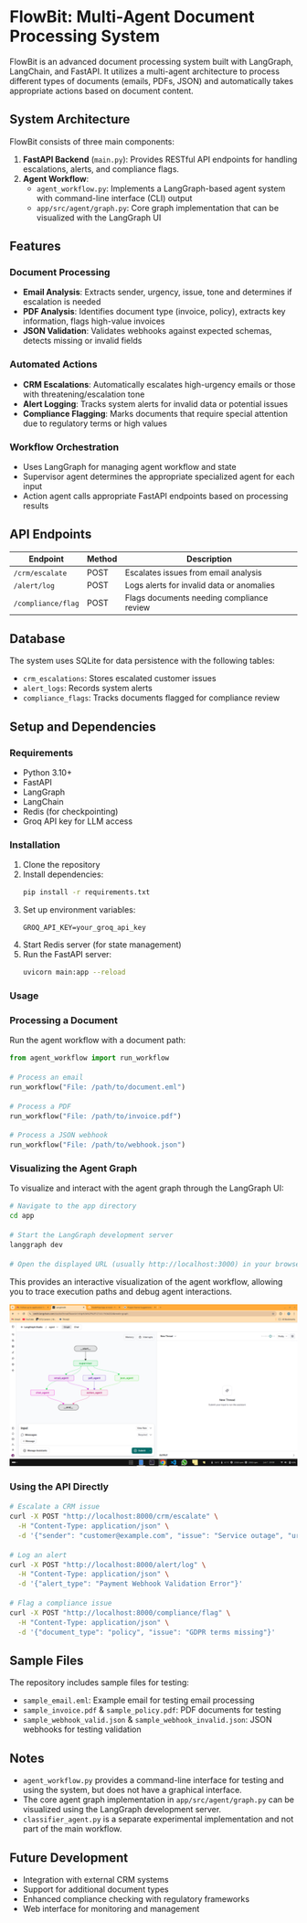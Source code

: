 # FlowBit: Multi-Agent Document Processing System

FlowBit is an advanced document processing system built with LangGraph, LangChain, and FastAPI. It utilizes a multi-agent architecture to process different types of documents (emails, PDFs, JSON) and automatically takes appropriate actions based on document content.

## System Architecture

FlowBit consists of three main components:

1. **FastAPI Backend** (`main.py`): Provides RESTful API endpoints for handling escalations, alerts, and compliance flags.
2. **Agent Workflow**: 
   - `agent_workflow.py`: Implements a LangGraph-based agent system with command-line interface (CLI) output
   - `app/src/agent/graph.py`: Core graph implementation that can be visualized with the LangGraph UI

## Features

### Document Processing

- **Email Analysis**: Extracts sender, urgency, issue, tone and determines if escalation is needed
- **PDF Analysis**: Identifies document type (invoice, policy), extracts key information, flags high-value invoices
- **JSON Validation**: Validates webhooks against expected schemas, detects missing or invalid fields

### Automated Actions

- **CRM Escalations**: Automatically escalates high-urgency emails or those with threatening/escalation tone
- **Alert Logging**: Tracks system alerts for invalid data or potential issues
- **Compliance Flagging**: Marks documents that require special attention due to regulatory terms or high values

### Workflow Orchestration

- Uses LangGraph for managing agent workflow and state
- Supervisor agent determines the appropriate specialized agent for each input
- Action agent calls appropriate FastAPI endpoints based on processing results

## API Endpoints

| Endpoint | Method | Description |
|----------|--------|-------------|
| `/crm/escalate` | POST | Escalates issues from email analysis |
| `/alert/log` | POST | Logs alerts for invalid data or anomalies |
| `/compliance/flag` | POST | Flags documents needing compliance review |

## Database

The system uses SQLite for data persistence with the following tables:

- `crm_escalations`: Stores escalated customer issues
- `alert_logs`: Records system alerts
- `compliance_flags`: Tracks documents flagged for compliance review

## Setup and Dependencies

### Requirements

- Python 3.10+
- FastAPI
- LangGraph
- LangChain
- Redis (for checkpointing)
- Groq API key for LLM access

### Installation

1. Clone the repository
2. Install dependencies:
   ```bash
   pip install -r requirements.txt
   ```
3. Set up environment variables:
   ```
   GROQ_API_KEY=your_groq_api_key
   ```
4. Start Redis server (for state management)
5. Run the FastAPI server:
   ```bash
   uvicorn main:app --reload
   ```

### Usage

### Processing a Document

Run the agent workflow with a document path:

```python
from agent_workflow import run_workflow

# Process an email
run_workflow("File: /path/to/document.eml")

# Process a PDF
run_workflow("File: /path/to/invoice.pdf")

# Process a JSON webhook
run_workflow("File: /path/to/webhook.json")
```

### Visualizing the Agent Graph

To visualize and interact with the agent graph through the LangGraph UI:

```bash
# Navigate to the app directory
cd app

# Start the LangGraph development server
langgraph dev

# Open the displayed URL (usually http://localhost:3000) in your browser
```

This provides an interactive visualization of the agent workflow, allowing you to trace execution paths and debug agent interactions.

![LangGraph Studio UI](app/static/studio_ui.png)

### Using the API Directly

```bash
# Escalate a CRM issue
curl -X POST "http://localhost:8000/crm/escalate" \
  -H "Content-Type: application/json" \
  -d '{"sender": "customer@example.com", "issue": "Service outage", "urgency": "HIGH"}'

# Log an alert
curl -X POST "http://localhost:8000/alert/log" \
  -H "Content-Type: application/json" \
  -d '{"alert_type": "Payment Webhook Validation Error"}'

# Flag a compliance issue
curl -X POST "http://localhost:8000/compliance/flag" \
  -H "Content-Type: application/json" \
  -d '{"document_type": "policy", "issue": "GDPR terms missing"}'
```

## Sample Files

The repository includes sample files for testing:

- `sample_email.eml`: Example email for testing email processing
- `sample_invoice.pdf` & `sample_policy.pdf`: PDF documents for testing
- `sample_webhook_valid.json` & `sample_webhook_invalid.json`: JSON webhooks for testing validation

## Notes

- `agent_workflow.py` provides a command-line interface for testing and using the system, but does not have a graphical interface.
- The core agent graph implementation in `app/src/agent/graph.py` can be visualized using the LangGraph development server.
- `classifier_agent.py` is a separate experimental implementation and not part of the main workflow.

## Future Development

- Integration with external CRM systems
- Support for additional document types
- Enhanced compliance checking with regulatory frameworks
- Web interface for monitoring and management